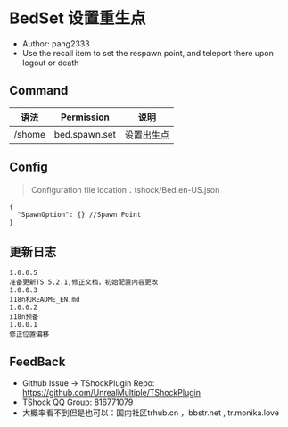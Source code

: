 # BedSet 设置重生点

- Author: pang2333
- Use the recall item to set the respawn point, and teleport there upon logout or death

## Command

| 语法     |                   Permission                  |   说明  |
| ------ | :-------------------------------------------: | :---: |
| /shome | bed.spawn.set | 设置出生点 |

## Config

> Configuration file location：tshock/Bed.en-US.json

```json5
{
  "SpawnOption": {} //Spawn Point
}
```

## 更新日志

```
1.0.0.5
准备更新TS 5.2.1,修正文档，初始配置内容更改
1.0.0.3
i18n和README_EN.md
1.0.0.2
i18n预备
1.0.0.1
修正位置偏移
```

## FeedBack

- Github Issue -> TShockPlugin Repo: https://github.com/UnrealMultiple/TShockPlugin
- TShock QQ Group: 816771079
- 大概率看不到但是也可以：国内社区trhub.cn ，bbstr.net , tr.monika.love
